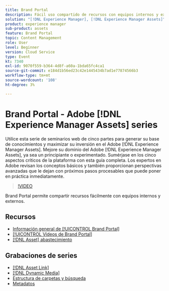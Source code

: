 ```yaml
---
title: Brand Portal
description: Fácil uso compartido de recursos con equipos internos y externos
solution: "[!DNL Experience Manager], [!DNL Experience Manager Assets]"
product: experience manager
sub-product: assets
feature: Brand Portal
topic: Content Management
role: User
level: Beginner
version: Cloud Service
type: Event
kt: 7340
exl-id: 9070f559-b364-4d8f-a60a-1bda65fc4ca1
source-git-commit: e184d1b56ed23c42e1445434b7ad1e77874566b3
workflow-type: tm+mt
source-wordcount: '108'
ht-degree: 3%

---
```


# Brand Portal - Adobe [!DNL Experience Manager Assets] series

Utilice esta serie de seminarios web de cinco partes para generar su base de conocimientos y maximizar su inversión en el Adobe [!DNL Experience Manager Assets]. Mejore su dominio del Adobe [!DNL Experience Manager Assets], ya sea un principiante o experimentado. Sumérjase en los cinco aspectos críticos de la plataforma con esta guía completa. Los expertos en Adobe revisan los conceptos básicos y también proporcionan perspectivas avanzadas que le dejan con próximos pasos procesables que puede poner en práctica inmediatamente.

>[!VIDEO](https://video.tv.adobe.com/v/332133/?quality=12&learn=on&hidetitle=true)

Brand Portal permite compartir recursos fácilmente con equipos internos y externos.

## Recursos

* [Información general de [!UICONTROL Brand Portal]](https://experienceleague.adobe.com/en/docs/experience-manager-brand-portal/using/introduction/brand-portal)
* [[!UICONTROL Vídeos de Brand Portal]](https://experienceleague.adobe.com/en/docs/experience-manager-learn/assets/sharing/brand-portal/brand-portal)
* [[!DNL Asset] abastecimiento](https://experienceleague.adobe.com/en/docs/experience-manager-brand-portal/using/asset-sourcing-in-brand-portal/brand-portal-asset-sourcing)

## Grabaciones de series

* [[!DNL Asset Link]](asset-link.md)
* [[!DNL Dynamic Media]](dynamic-media.md)
* [Estructura de carpetas y búsqueda](folder-structure-search.md)
* [Metadatos](metadata.md)
